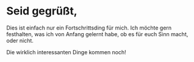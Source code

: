 # Seid gegrüßt, 

Dies ist einfach nur ein Fortschrittsding für mich. 
Ich möchte gern festhalten, was ich von Anfang gelernt habe, ob es für euch Sinn macht, oder nicht. 

Die wirklich interessanten Dinge kommen noch! 
